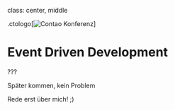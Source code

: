 class: center, middle

.ctologo[![Contao Konferenz](remark/assets/img/contao-konferenz.svg)]

# Event Driven Development

???

Später kommen, kein Problem

Rede erst über mich! ;)